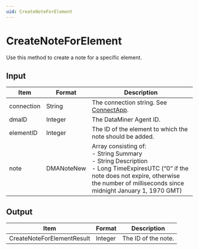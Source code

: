 ```yaml
---
uid: CreateNoteForElement
---
```


# CreateNoteForElement

Use this method to create a note for a specific element.

## Input

| Item | Format | Description |
|--|--|--|
| connection | String | The connection string. See [ConnectApp](xref:ConnectApp). |
| dmaID      | Integer | The DataMiner Agent ID. |
| elementID  | Integer | The ID of the element to which the note should be added. |
| note       | DMANoteNew | Array consisting of:<br> - String Summary<br> - String Description<br> - Long TimeExpiresUTC (“0” if the note does not expire, otherwise the number of milliseconds since midnight January 1, 1970 GMT) |

## Output

| Item                        | Format  | Description         |
|-----------------------------|---------|---------------------|
| CreateNoteForElementResult  | Integer | The ID of the note. |

